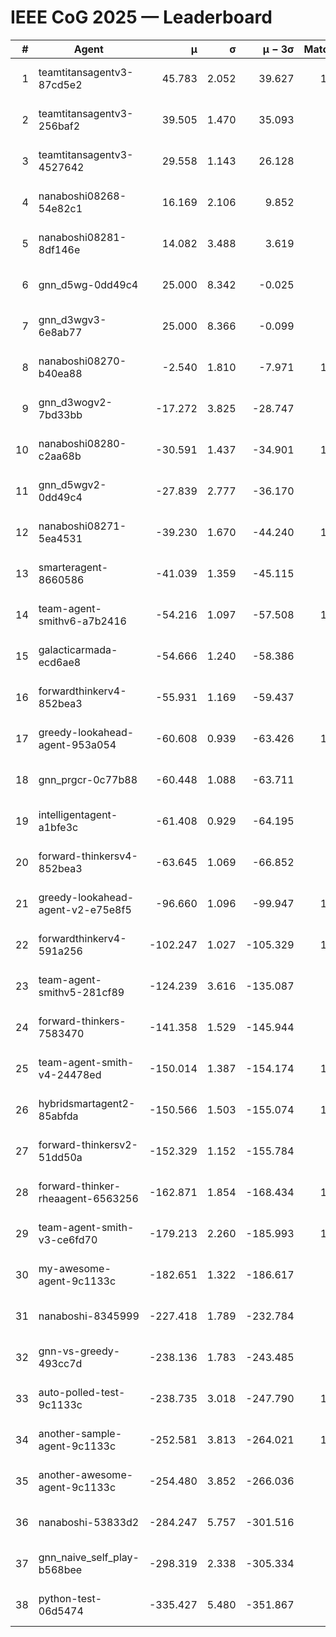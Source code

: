 # IEEE CoG 2025 — Leaderboard

| # | Agent | μ | σ | μ − 3σ | Matches | Updated |
|---:|---|---:|---:|---:|---:|---|
| 1 | teamtitansagentv3-87cd5e2 | 45.783 | 2.052 | 39.627 | 1060 | 2025-08-28 19:32 |
| 2 | teamtitansagentv3-256baf2 | 39.505 | 1.470 | 35.093 | 740 | 2025-08-28 19:32 |
| 3 | teamtitansagentv3-4527642 | 29.558 | 1.143 | 26.128 | 940 | 2025-08-28 19:32 |
| 4 | nanaboshi08268-54e82c1 | 16.169 | 2.106 | 9.852 | 840 | 2025-08-28 19:32 |
| 5 | nanaboshi08281-8df146e | 14.082 | 3.488 | 3.619 | 40 | 2025-08-28 19:32 |
| 6 | gnn_d5wg-0dd49c4 | 25.000 | 8.342 | -0.025 | 20 | 2025-08-28 19:32 |
| 7 | gnn_d3wgv3-6e8ab77 | 25.000 | 8.366 | -0.099 | 80 | 2025-08-28 19:32 |
| 8 | nanaboshi08270-b40ea88 | -2.540 | 1.810 | -7.971 | 1040 | 2025-08-28 19:32 |
| 9 | gnn_d3wogv2-7bd33bb | -17.272 | 3.825 | -28.747 | 48 | 2025-08-28 19:32 |
| 10 | nanaboshi08280-c2aa68b | -30.591 | 1.437 | -34.901 | 1100 | 2025-08-28 19:32 |
| 11 | gnn_d5wgv2-0dd49c4 | -27.839 | 2.777 | -36.170 | 40 | 2025-08-28 19:32 |
| 12 | nanaboshi08271-5ea4531 | -39.230 | 1.670 | -44.240 | 1360 | 2025-08-28 19:32 |
| 13 | smarteragent-8660586 | -41.039 | 1.359 | -45.115 | 934 | 2025-08-28 19:32 |
| 14 | team-agent-smithv6-a7b2416 | -54.216 | 1.097 | -57.508 | 1020 | 2025-08-28 19:32 |
| 15 | galacticarmada-ecd6ae8 | -54.666 | 1.240 | -58.386 | 960 | 2025-08-28 19:32 |
| 16 | forwardthinkerv4-852bea3 | -55.931 | 1.169 | -59.437 | 844 | 2025-08-28 19:32 |
| 17 | greedy-lookahead-agent-953a054 | -60.608 | 0.939 | -63.426 | 1080 | 2025-08-28 19:32 |
| 18 | gnn_prgcr-0c77b88 | -60.448 | 1.088 | -63.711 | 870 | 2025-08-28 19:32 |
| 19 | intelligentagent-a1bfe3c | -61.408 | 0.929 | -64.195 | 774 | 2025-08-28 19:32 |
| 20 | forward-thinkersv4-852bea3 | -63.645 | 1.069 | -66.852 | 742 | 2025-08-28 19:32 |
| 21 | greedy-lookahead-agent-v2-e75e8f5 | -96.660 | 1.096 | -99.947 | 1080 | 2025-08-28 19:32 |
| 22 | forwardthinkerv4-591a256 | -102.247 | 1.027 | -105.329 | 1027 | 2025-08-28 19:32 |
| 23 | team-agent-smithv5-281cf89 | -124.239 | 3.616 | -135.087 | 800 | 2025-08-28 19:32 |
| 24 | forward-thinkers-7583470 | -141.358 | 1.529 | -145.944 | 840 | 2025-08-28 19:32 |
| 25 | team-agent-smith-v4-24478ed | -150.014 | 1.387 | -154.174 | 1038 | 2025-08-28 19:32 |
| 26 | hybridsmartagent2-85abfda | -150.566 | 1.503 | -155.074 | 1031 | 2025-08-28 19:32 |
| 27 | forward-thinkersv2-51dd50a | -152.329 | 1.152 | -155.784 | 964 | 2025-08-28 19:32 |
| 28 | forward-thinker-rheaagent-6563256 | -162.871 | 1.854 | -168.434 | 1024 | 2025-08-28 19:32 |
| 29 | team-agent-smith-v3-ce6fd70 | -179.213 | 2.260 | -185.993 | 1178 | 2025-08-28 19:32 |
| 30 | my-awesome-agent-9c1133c | -182.651 | 1.322 | -186.617 | 980 | 2025-08-28 19:32 |
| 31 | nanaboshi-8345999 | -227.418 | 1.789 | -232.784 | 840 | 2025-08-28 19:32 |
| 32 | gnn-vs-greedy-493cc7d | -238.136 | 1.783 | -243.485 | 760 | 2025-08-28 19:32 |
| 33 | auto-polled-test-9c1133c | -238.735 | 3.018 | -247.790 | 1060 | 2025-08-28 19:32 |
| 34 | another-sample-agent-9c1133c | -252.581 | 3.813 | -264.021 | 1040 | 2025-08-28 19:32 |
| 35 | another-awesome-agent-9c1133c | -254.480 | 3.852 | -266.036 | 880 | 2025-08-28 19:32 |
| 36 | nanaboshi-53833d2 | -284.247 | 5.757 | -301.516 | 880 | 2025-08-28 19:32 |
| 37 | gnn_naive_self_play-b568bee | -298.319 | 2.338 | -305.334 | 740 | 2025-08-28 19:32 |
| 38 | python-test-06d5474 | -335.427 | 5.480 | -351.867 | 970 | 2025-08-28 19:32 |
